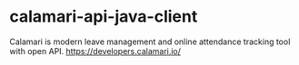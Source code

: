 # calamari-api-java-client
Calamari is modern leave management and online attendance tracking tool with open API. https://developers.calamari.io/
